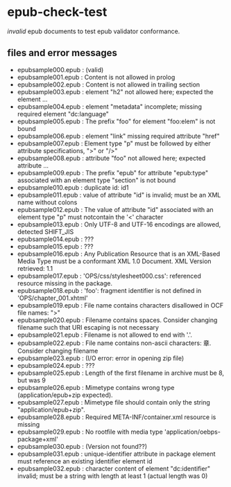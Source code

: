 epub-check-test
===============

*invalid* epub documents to test epub validator conformance.


files and error messages
------------------------

- epubsample000.epub : (valid)
- epubsample001.epub : Content is not allowed in prolog
- epubsample002.epub : Content is not allowed in trailing section
- epubsample003.epub : element "h2" not allowed here; expected the element ...
- epubsample004.epub : element "metadata" incomplete; missing required element "dc:language"
- epubsample005.epub : The prefix "foo" for element "foo:elem" is not bound
- epubsample006.epub : element "link" missing required attribute "href"
- epubsample007.epub : Element type "p" must be followed by either attribute specifications, ">" or "/>"
- epubsample008.epub : attribute "foo" not allowed here; expected attribute ...
- epubsample009.epub : The prefix "epub" for attribute "epub:type" associated with an element type "section" is not bound
- epubsample010.epub : duplicate id: id1
- epubsample011.epub : value of attribute "id" is invalid; must be an XML name without colons
- epubsample012.epub : The value of attribute "id" associated with an element type "p" must notcontain the '<' character
- epubsample013.epub : Only UTF-8 and UTF-16 encodings are allowed, detected SHIFT_JIS
- epubsample014.epub : ???
- epubsample015.epub : ???
- epubsample016.epub : Any Publication Resource that is an XML-Based Media Type must be a conformant XML 1.0 Document. XML Version retrieved: 1.1
- epubsample017.epub : 'OPS/css/stylesheet000.css': referenced resource missing in the package.
- epubsample018.epub : 'foo': fragment identifier is not defined in 'OPS/chapter_001.xhtml'
- epubsample019.epub : File name contains characters disallowed in OCF file names: ">"
- epubsample020.epub : Filename contains spaces. Consider changing filename such that URI escaping is not necessary
- epubsample021.epub : Filename is not allowed to end with '.'.
- epubsample022.epub : File name contains non-ascii characters: 章. Consider changing filename
- epubsample023.epub : (I/O error: error in opening zip file)
- epubsample024.epub : ???
- epubsample025.epub : Length of the first filename in archive must be 8, but was 9
- epubsample026.epub : Mimetype contains wrong type (application/epub+zip expected).
- epubsample027.epub : Mimetype file should contain only the string "application/epub+zip".
- epubsample028.epub : Required META-INF/container.xml resource is missing
- epubsample029.epub : No rootfile with media type 'application/oebps-package+xml'
- epubsample030.epub : (Version not found??)
- epubsample031.epub : unique-identifier attribute in package element must reference an existing identifier element id
- epubsample032.epub : character content of element "dc:identifier" invalid; must be a string with length at least 1 (actual length was 0)
